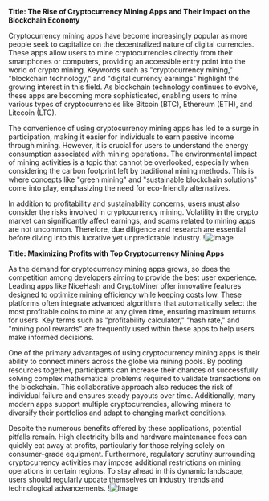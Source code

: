 **Title: The Rise of Cryptocurrency Mining Apps and Their Impact on the Blockchain Economy**

Cryptocurrency mining apps have become increasingly popular as more people seek to capitalize on the decentralized nature of digital currencies. These apps allow users to mine cryptocurrencies directly from their smartphones or computers, providing an accessible entry point into the world of crypto mining. Keywords such as "cryptocurrency mining," "blockchain technology," and "digital currency earnings" highlight the growing interest in this field. As blockchain technology continues to evolve, these apps are becoming more sophisticated, enabling users to mine various types of cryptocurrencies like Bitcoin (BTC), Ethereum (ETH), and Litecoin (LTC). 

The convenience of using cryptocurrency mining apps has led to a surge in participation, making it easier for individuals to earn passive income through mining. However, it is crucial for users to understand the energy consumption associated with mining operations. The environmental impact of mining activities is a topic that cannot be overlooked, especially when considering the carbon footprint left by traditional mining methods. This is where concepts like "green mining" and "sustainable blockchain solutions" come into play, emphasizing the need for eco-friendly alternatives.

In addition to profitability and sustainability concerns, users must also consider the risks involved in cryptocurrency mining. Volatility in the crypto market can significantly affect earnings, and scams related to mining apps are not uncommon. Therefore, due diligence and research are essential before diving into this lucrative yet unpredictable industry. !![Image](https://github.com/user-attachments/assets/590b50a7-4459-4e76-8a31-559aed223621)

**Title: Maximizing Profits with Top Cryptocurrency Mining Apps**

As the demand for cryptocurrency mining apps grows, so does the competition among developers aiming to provide the best user experience. Leading apps like NiceHash and CryptoMiner offer innovative features designed to optimize mining efficiency while keeping costs low. These platforms often integrate advanced algorithms that automatically select the most profitable coins to mine at any given time, ensuring maximum returns for users. Key terms such as "profitability calculator," "hash rate," and "mining pool rewards" are frequently used within these apps to help users make informed decisions.

One of the primary advantages of using cryptocurrency mining apps is their ability to connect miners across the globe via mining pools. By pooling resources together, participants can increase their chances of successfully solving complex mathematical problems required to validate transactions on the blockchain. This collaborative approach also reduces the risk of individual failure and ensures steady payouts over time. Additionally, many modern apps support multiple cryptocurrencies, allowing miners to diversify their portfolios and adapt to changing market conditions.

Despite the numerous benefits offered by these applications, potential pitfalls remain. High electricity bills and hardware maintenance fees can quickly eat away at profits, particularly for those relying solely on consumer-grade equipment. Furthermore, regulatory scrutiny surrounding cryptocurrency activities may impose additional restrictions on mining operations in certain regions. To stay ahead in this dynamic landscape, users should regularly update themselves on industry trends and technological advancements. !![Image](https://github.com/user-attachments/assets/590b50a7-4459-4e76-8a31-559aed223621)